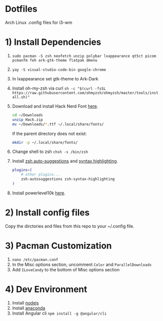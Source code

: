# Dotfiles
Arch Linux .config files for i3-wm

# 1) Install Dependencies
1. `sudo pacman -S zsh neofetch unzip polybar lxappearance qt5ct picom pcmanfm feh ark-gtk-theme flatpak dmenu`
2. `yay -S visual-studio-code-bin google-chrome`
3. In lxappearance set gtk-theme to Ark-Dark

4. Install oh-my-zsh via curl `sh -c "$(curl -fsSL https://raw.githubusercontent.com/ohmyzsh/ohmyzsh/master/tools/install.sh)"`

5. Download and install Hack Nerd Font [here](https://www.nerdfonts.com/font-downloads).

    ```sh
    cd ~/Downloads
    unzip Hack.zip
    mv ~/Downloads/*.ttf ~/.local/share/fonts/
    ```

    If the parent directory does not exist:

    ```sh
    mkdir -p ~/.local/share/fonts/
    ```

6. Change shell to zsh `chsh -s /bin/zsh`

7. Install [zsh auto-suggestions](https://github.com/zsh-users/zsh-autosuggestions/blob/master/INSTALL.md) and [syntax highlighting](https://github.com/zsh-users/zsh-syntax-highlighting/blob/master/INSTALL.md).
    ```sh
    plugins=( 
        # other plugins...
        zsh-autosuggestions zsh-syntax-highlighting
    )
    ```
8. Install powerlevel10k [here](https://github.com/romkatv/powerlevel10k?tab=readme-ov-file#installation).

# 2) Install config files
Copy the dirctories and files from this repo to your ~/.config file.

# 3) Pacman Customization

1. `nano /etc/pacman.conf`
2. In the Misc options section, uncomment `Color` and `ParallelDownloads`
3. Add `ILoveCandy` to the bottom of Misc options section

# 4) Dev Environment
1. Install [nodejs](https://nodejs.org/en/download/package-manager)
2. Install [anaconda](https://www.anaconda.com/)
3. Install Angular cli `npm install -g @angular/cli`
